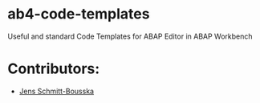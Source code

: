 # ab4-code-templates
Useful and standard Code Templates for ABAP Editor in ABAP Workbench

# Contributors:
* [Jens Schmitt-Bousska](https://people.sap.com/jens.schmitt-bousska)

